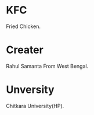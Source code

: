# KFC
Fried Chicken.

# Creater
Rahul Samanta From West Bengal.

# Unversity
Chitkara University(HP).
